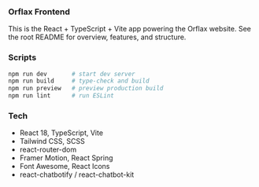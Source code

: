### Orflax Frontend

This is the React + TypeScript + Vite app powering the Orflax website. See the root README for overview, features, and structure.

### Scripts
```bash
npm run dev       # start dev server
npm run build     # type-check and build
npm run preview   # preview production build
npm run lint      # run ESLint
```

### Tech
- React 18, TypeScript, Vite
- Tailwind CSS, SCSS
- react-router-dom
- Framer Motion, React Spring
- Font Awesome, React Icons
- react-chatbotify / react-chatbot-kit
